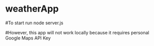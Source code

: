 # weatherApp

#To start run node server.js

#However, this app will not work locally because it requires personal Google Maps API Key
